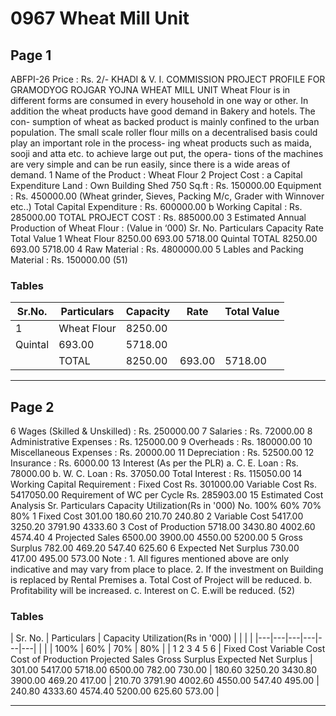 # 0967 Wheat Mill Unit

## Page 1

ABFPI-26 Price : Rs. 2/- KHADI & V. I. COMMISSION PROJECT PROFILE FOR GRAMODYOG ROJGAR YOJNA WHEAT MILL UNIT Wheat Flour is in different forms are consumed in every household in one way or other. In addition the wheat products have good demand in Bakery and hotels. The con- sumption of wheat as backed product is mainly confined to the urban population. The small scale roller flour mills on a decentralised basis could play an important role in the process- ing wheat products such as maida, sooji and atta etc. to achieve large out put, the opera- tions of the machines are very simple and can be run easily, since there is a wide areas of demand. 1 Name of the Product : Wheat Flour 2 Project Cost : a Capital Expenditure Land : Own Building Shed 750 Sq.ft : Rs. 150000.00 Equipment : Rs. 450000.00 (Wheat grinder, Sieves, Packing M/c, Grader with Winnover etc..) Total Capital Expenditure : Rs. 600000.00 b Working Capital : Rs. 285000.00 TOTAL PROJECT COST : Rs. 885000.00 3 Estimated Annual Production of Wheat Flour : (Value in ‘000) Sr. No. Particulars Capacity Rate Total Value 1 Wheat Flour 8250.00 693.00 5718.00 Quintal TOTAL 8250.00 693.00 5718.00 4 Raw Material : Rs. 4800000.00 5 Lables and Packing Material : Rs. 150000.00 (51)

### Tables

| Sr.No. | Particulars | Capacity | Rate | Total Value |
|---|---|---|---|---|
| 1 | Wheat Flour | 8250.00
Quintal | 693.00 | 5718.00 |
|  | TOTAL | 8250.00 | 693.00 | 5718.00 |

---

## Page 2

6 Wages (Skilled & Unskilled) : Rs. 250000.00 7 Salaries : Rs. 72000.00 8 Administrative Expenses : Rs. 125000.00 9 Overheads : Rs. 180000.00 10 Miscellaneous Expenses : Rs. 20000.00 11 Depreciation : Rs. 52500.00 12 Insurance : Rs. 6000.00 13 Interest (As per the PLR) a. C. E. Loan : Rs. 78000.00 b. W. C. Loan : Rs. 37050.00 Total Interest : Rs. 115050.00 14 Working Capital Requirement : Fixed Cost Rs. 301000.00 Variable Cost Rs. 5417050.00 Requirement of WC per Cycle Rs. 285903.00 15 Estimated Cost Analysis Sr. Particulars Capacity Utilization(Rs in '000) No. 100% 60% 70% 80% 1 Fixed Cost 301.00 180.60 210.70 240.80 2 Variable Cost 5417.00 3250.20 3791.90 4333.60 3 Cost of Production 5718.00 3430.80 4002.60 4574.40 4 Projected Sales 6500.00 3900.00 4550.00 5200.00 5 Gross Surplus 782.00 469.20 547.40 625.60 6 Expected Net Surplus 730.00 417.00 495.00 573.00 Note : 1. All figures mentioned above are only indicative and may vary from place to place. 2. If the investment on Building is replaced by Rental Premises a. Total Cost of Project will be reduced. b. Profitability will be increased. c. Interest on C. E.will be reduced. (52)

### Tables

| Sr.
No. | Particulars | Capacity Utilization(Rs in '000) |  |  |  |
|---|---|---|---|---|---|
|  |  | 100% | 60% | 70% | 80% |
| 1
2
3
4
5
6 | Fixed Cost
Variable Cost
Cost of Production
Projected Sales
Gross Surplus
Expected Net Surplus | 301.00
5417.00
5718.00
6500.00
782.00
730.00 | 180.60
3250.20
3430.80
3900.00
469.20
417.00 | 210.70
3791.90
4002.60
4550.00
547.40
495.00 | 240.80
4333.60
4574.40
5200.00
625.60
573.00 |

---
